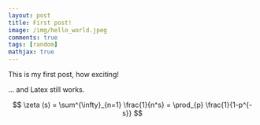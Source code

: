 ```yaml
---
layout: post
title: First post!
image: /img/hello_world.jpeg
comments: true
tags: [random]
mathjax: true
---
```


This is my first post, how exciting!

... and Latex still works.

$$ \zeta (s) = \sum^{\infty}_{n=1} \frac{1}{n^s} = \prod_{p} \frac{1}{1-p^{-s}} $$

